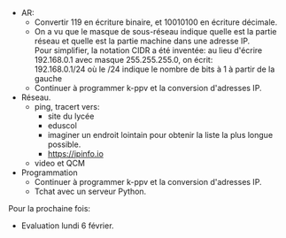 * AR:
  * Convertir 119 en écriture binaire, et 10010100 en écriture décimale.
  * On a vu que le masque de sous-réseau indique quelle est la partie
    réseau et quelle est la partie machine dans une adresse IP.  
	Pour simplifier, la notation CIDR a été inventée:
	au lieu d'écrire 192.168.0.1 avec masque 255.255.255.0, on écrit:  
	192.168.0.1/24 où le /24 indique le nombre de bits à 1 à partir de la gauche
  * Continuer à programmer k-ppv et la conversion d'adresses IP.
* Réseau.
  * ping, tracert vers:
    * site du lycée
	* eduscol
	* imaginer un endroit lointain pour obtenir la liste la plus longue possible.
	* https://ipinfo.io
  * video et QCM
* Programmation
  * Continuer à programmer k-ppv et la conversion d'adresses IP.
  * Tchat avec un serveur Python.

Pour la prochaine fois:

* Evaluation lundi 6 février.
